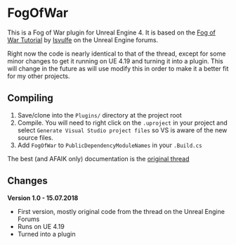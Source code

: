 # FogOfWar
This is a Fog of War plugin for Unreal Engine 4. It is based on the [Fog of War Tutorial](https://forums.unrealengine.com/community/community-content-tools-and-tutorials/26436-tutorial-fog-of-war?55650-Tutorial-Fog-Of-War=) by [Isvulfe](https://forums.unrealengine.com/member/26710-isvulfe) on the Unreal Engine forums.

Right now the code is nearly identical to that of the thread, except for some minor changes to get it running on UE 4.19 and turning it into a plugin. This will change in the future as will use modify this in order to make it a better fit for my other projects.

## Compiling
1. Save/clone into the `Plugins/` directory at the project root
2. Compile. You will need to right click on the `.uproject` in your project and select `Generate Visual Studio project files` so VS is aware of the new source files.
3. Add `FogOfWar` to `PublicDependencyModuleNames` in your `.Build.cs`

The best (and AFAIK only) documentation is the [original thread](https://forums.unrealengine.com/community/community-content-tools-and-tutorials/26436-tutorial-fog-of-war?55650-Tutorial-Fog-Of-War=)

## Changes
**Version 1.0 - 15.07.2018**
* First version, mostly original code from the thread on the Unreal Engine Forums
* Runs on UE 4.19
* Turned into a plugin
